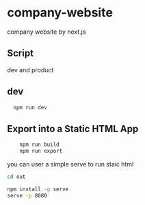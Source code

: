 # company-website

company website by next.js

## Script

dev and product

## dev

``` bash
  npm run dev
```


## Export into a Static HTML App

``` bash
    npm run build
    npm run export
```

you can user a simple serve to run staic html

``` bash
cd out

npm install -g serve
serve -p 8080
```
